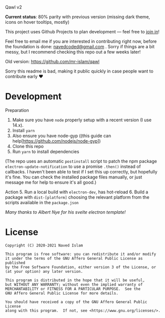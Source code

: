 Qawl v2

**Current status**: 80% parity with previous version (missing dark theme, icons on hover tooltips, mostly)

This project uses Github Projects to plan development — feel free to [join in](https://github.com/sufone/qawl/projects)!

Feel free to email me if you are interested in contributing right now, before the foundation is done: navedcoded@gmail.com . Sorry if things are a bit messy, but I recommend checking this repo out a few weeks later!


Old version: https://github.com/mr-islam/qawl

Sorry this readme is bad, making it public quickly in case people want to contribute early ♥

# Development
Preparation
1. Make sure you have `node` properly setup with a recent version (I use 14.x).
2. Install `yarn`
3. Also ensure you have node-gyp ((this guide can help[https://github.com/nodejs/node-gyp])
4. Clone this repo
5. Run `yarn` to install dependencies

(The repo uses an automatic `postinstall` script to patch the npm package `electron-update-notification` to use a promise `.then()` instead of callbacks. I haven't been able to test if I set this up correctly, but hopefully it's fine. You can check the installed package files manually, or just message me for help to ensure it's all good.)

Action
5. Run a local build with `electron-dev`, has hot-reload
6. Build a package with `dist-[platform]` choosing the relevant platform from the scripts available in the `package.json`


*Many thanks to Albert Nye for his svelte electron template!*


# License

    Copyright (C) 2020-2021 Naved Islam

    This program is free software: you can redistribute it and/or modify
    it under the terms of the GNU Affero General Public License as published
    by the Free Software Foundation, either version 3 of the License, or
    (at your option) any later version.

    This program is distributed in the hope that it will be useful,
    but WITHOUT ANY WARRANTY; without even the implied warranty of
    MERCHANTABILITY or FITNESS FOR A PARTICULAR PURPOSE.  See the
    GNU Affero General Public License for more details.

    You should have received a copy of the GNU Affero General Public License
    along with this program.  If not, see <https://www.gnu.org/licenses/>.
